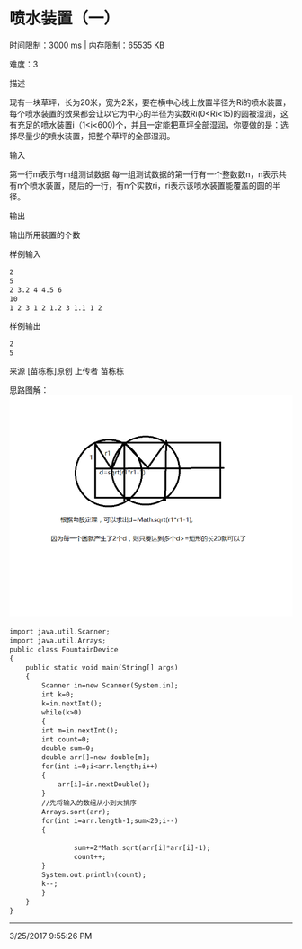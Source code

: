 # 喷水装置（一）
时间限制：3000 ms  |  内存限制：65535 KB

难度：3

描述

现有一块草坪，长为20米，宽为2米，要在横中心线上放置半径为Ri的喷水装置，每个喷水装置的效果都会让以它为中心的半径为实数Ri(0<Ri<15)的圆被湿润，这有充足的喷水装置i（1<i<600)个，并且一定能把草坪全部湿润，你要做的是：选择尽量少的喷水装置，把整个草坪的全部湿润。

输入

第一行m表示有m组测试数据
每一组测试数据的第一行有一个整数数n，n表示共有n个喷水装置，随后的一行，有n个实数ri，ri表示该喷水装置能覆盖的圆的半径。

输出

输出所用装置的个数

样例输入

	2
	5
	2 3.2 4 4.5 6 
	10
	1 2 3 1 2 1.2 3 1.1 1 2

样例输出

	2
	5
来源
[苗栋栋]原创
上传者
苗栋栋

思路图解：
![](https://github.com/Azcy/Algorithm/blob/master/%E5%8D%97%E9%98%B3OJ/image/FountainDevice.png)

	
	import java.util.Scanner;
	import java.util.Arrays;
	public class FountainDevice
	{
		public static void main(String[] args)
		{
			Scanner in=new Scanner(System.in);
			int k=0;
			k=in.nextInt();
			while(k>0)
			{
			int m=in.nextInt();
			int count=0;
			double sum=0;
			double arr[]=new double[m];
			for(int i=0;i<arr.length;i++)
			{
				arr[i]=in.nextDouble();
			}
			//先将输入的数组从小到大排序
			Arrays.sort(arr);
			for(int i=arr.length-1;sum<20;i--)
			{
				
					sum+=2*Math.sqrt(arr[i]*arr[i]-1);
					count++;		
			}
			System.out.println(count);
			k--;
			}
		}
	}

----------

3/25/2017 9:55:26 PM 
